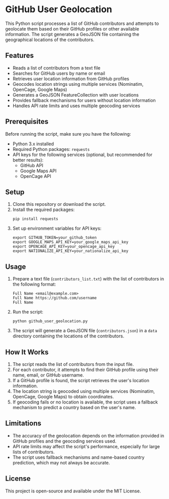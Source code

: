 # GitHub User Geolocation

This Python script processes a list of GitHub contributors and attempts to geolocate them based on their GitHub profiles or other available information. The script generates a GeoJSON file containing the geographical locations of the contributors.

## Features

- Reads a list of contributors from a text file
- Searches for GitHub users by name or email
- Retrieves user location information from GitHub profiles
- Geocodes location strings using multiple services (Nominatim, OpenCage, Google Maps)
- Generates a GeoJSON FeatureCollection with user locations
- Provides fallback mechanisms for users without location information
- Handles API rate limits and uses multiple geocoding services

## Prerequisites

Before running the script, make sure you have the following:

- Python 3.x installed
- Required Python packages: `requests`
- API keys for the following services (optional, but recommended for better results):
  - GitHub API
  - Google Maps API
  - OpenCage API

## Setup

1. Clone this repository or download the script.
2. Install the required packages:
   ```
   pip install requests
   ```
3. Set up environment variables for API keys:
   ```
   export GITHUB_TOKEN=your_github_token
   export GOOGLE_MAPS_API_KEY=your_google_maps_api_key
   export OPENCAGE_API_KEY=your_opencage_api_key
   export NATIONALIZE_API_KEY=your_nationalize_api_key

   ```

## Usage

1. Prepare a text file (`contributors_list.txt`) with the list of contributors in the following format:
   ```
   Full Name <email@example.com>
   Full Name https://github.com/username
   Full Name
   ```

2. Run the script:
   ```
   python github_user_geolocation.py
   ```

3. The script will generate a GeoJSON file (`contributors.json`) in a `data` directory containing the locations of the contributors.

## How It Works

1. The script reads the list of contributors from the input file.
2. For each contributor, it attempts to find their GitHub profile using their name, email, or GitHub username.
3. If a GitHub profile is found, the script retrieves the user's location information.
4. The location string is geocoded using multiple services (Nominatim, OpenCage, Google Maps) to obtain coordinates.
5. If geocoding fails or no location is available, the script uses a fallback mechanism to predict a country based on the user's name.


## Limitations

- The accuracy of the geolocation depends on the information provided in GitHub profiles and the geocoding services used.
- API rate limits may affect the script's performance, especially for large lists of contributors.
- The script uses fallback mechanisms and name-based country prediction, which may not always be accurate.

## License

This project is open-source and available under the MIT License.